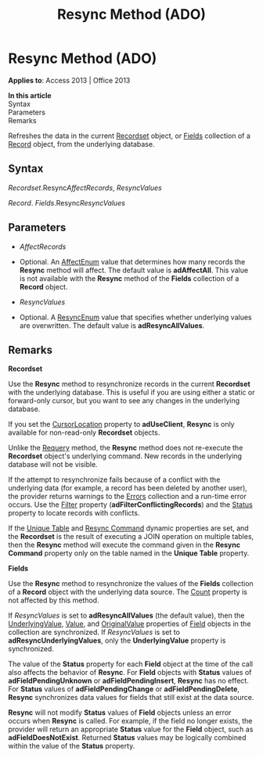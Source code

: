 ﻿---
title: Resync Method (ADO)
TOCTitle: Resync Method (ADO)
ms:assetid: f594a200-56e6-fcf5-9b0a-900c56377f24
ms:mtpsurl: https://msdn.microsoft.com/en-us/library/JJ250251(v=office.15)
ms:contentKeyID: 48548717
ms.date: 09/18/2015
mtps_version: v=office.15
---

# Resync Method (ADO)


**Applies to**: Access 2013 | Office 2013

**In this article**  
Syntax  
Parameters  
Remarks  

Refreshes the data in the current [Recordset](recordset-object-ado.md) object, or [Fields](fields-collection-ado.md) collection of a [Record](record-object-ado.md) object, from the underlying database.

## Syntax

*Recordset*.Resync*AffectRecords*, *ResyncValues*

*Record*. *Fields*.Resync*ResyncValues*

## Parameters

  - *AffectRecords*

  - Optional. An [AffectEnum](affectenum.md) value that determines how many records the **Resync** method will affect. The default value is **adAffectAll**. This value is not available with the **Resync** method of the **Fields** collection of a **Record** object.

  - *ResyncValues*

  - Optional. A [ResyncEnum](resyncenum.md) value that specifies whether underlying values are overwritten. The default value is **adResyncAllValues**.

## Remarks

**Recordset**

Use the **Resync** method to resynchronize records in the current **Recordset** with the underlying database. This is useful if you are using either a static or forward-only cursor, but you want to see any changes in the underlying database.

If you set the [CursorLocation](cursorlocation-property-ado.md) property to **adUseClient**, **Resync** is only available for non-read-only **Recordset** objects.

Unlike the [Requery](requery-method-ado.md) method, the **Resync** method does not re-execute the **Recordset** object's underlying command. New records in the underlying database will not be visible.

If the attempt to resynchronize fails because of a conflict with the underlying data (for example, a record has been deleted by another user), the provider returns warnings to the [Errors](errors-collection-ado.md) collection and a run-time error occurs. Use the [Filter](filter-property-ado.md) property (**adFilterConflictingRecords**) and the [Status](status-property-ado-recordset.md) property to locate records with conflicts.

If the [Unique Table](unique-table-unique-schema-unique-catalog-properties-dynamic-ado.md) and [Resync Command](resync-command-property-dynamic-ado.md) dynamic properties are set, and the **Recordset** is the result of executing a JOIN operation on multiple tables, then the **Resync** method will execute the command given in the **Resync Command** property only on the table named in the **Unique Table** property.

**Fields**

Use the **Resync** method to resynchronize the values of the **Fields** collection of a **Record** object with the underlying data source. The [Count](count-property-ado.md) property is not affected by this method.

If *ResyncValues* is set to **adResyncAllValues** (the default value), then the [UnderlyingValue](underlyingvalue-property-ado.md), [Value](value-property-ado.md), and [OriginalValue](originalvalue-property-ado.md) properties of [Field](field-object-ado.md) objects in the collection are synchronized. If *ResyncValues* is set to **adResyncUnderlyingValues**, only the **UnderlyingValue** property is synchronized.

The value of the **Status** property for each **Field** object at the time of the call also affects the behavior of **Resync**. For **Field** objects with **Status** values of **adFieldPendingUnknown** or **adFieldPendingInsert**, **Resync** has no effect. For **Status** values of **adFieldPendingChange** or **adFieldPendingDelete**, **Resync** synchronizes data values for fields that still exist at the data source.

**Resync** will not modify **Status** values of **Field** objects unless an error occurs when **Resync** is called. For example, if the field no longer exists, the provider will return an appropriate **Status** value for the **Field** object, such as **adFieldDoesNotExist**. Returned **Status** values may be logically combined within the value of the **Status** property.

